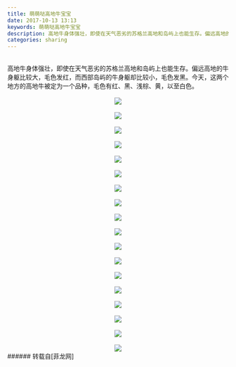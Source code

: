 ```yaml
---
title: 萌萌哒高地牛宝宝
date: 2017-10-13 13:13
keywords: 萌萌哒高地牛宝宝
description: 高地牛身体强壮，即使在天气恶劣的苏格兰高地和岛屿上也能生存。偏远高地的牛身躯比较大，毛色发红，而西部岛屿的牛身躯却比较小，毛色发黑。今天，这两个地方的高地牛被定为一个品种，毛色有红、黑、浅棕、黄，以至白色。
categories: sharing
---
```

<td class="t_f" id="postmessage_927254">

<br/>
高地牛身体强壮，即使在天气恶劣的苏格兰高地和岛屿上也能生存。偏远高地的牛身躯比较大，毛色发红，而西部岛屿的牛身躯却比较小，毛色发黑。今天，这两个地方的高地牛被定为一个品种，毛色有红、黑、浅棕、黄，以至白色。<br/>
<br/>
<div align="center">

<img aid="646563" data-cf-modified-e038c3229b4e225c81ffd621-="" file="data/attachment/forum/201710/12/191009dbce9vkvrxv3vevg.png.thumb.jpg" id="aimg_646563" inpost="1" onclick="" onmouseover="" src="http://www.flw.ph/data/attachment/forum/201710/12/191009dbce9vkvrxv3vevg.png" style="cursor:pointer" zoomfile="data/attachment/forum/201710/12/191009dbce9vkvrxv3vevg.png"/>


<br/>
<br/>

<img aid="646562" data-cf-modified-e038c3229b4e225c81ffd621-="" file="data/attachment/forum/201710/12/191007hijrtyuhp7qjvyyv.png.thumb.jpg" id="aimg_646562" inpost="1" onclick="" onmouseover="" src="http://www.flw.ph/data/attachment/forum/201710/12/191007hijrtyuhp7qjvyyv.png" style="cursor:pointer" zoomfile="data/attachment/forum/201710/12/191007hijrtyuhp7qjvyyv.png"/>


<br/>
<br/>

<img aid="646561" data-cf-modified-e038c3229b4e225c81ffd621-="" file="data/attachment/forum/201710/12/191005dpjjkn3lghnjkqjj.png.thumb.jpg" id="aimg_646561" inpost="1" onclick="" onmouseover="" src="http://www.flw.ph/data/attachment/forum/201710/12/191005dpjjkn3lghnjkqjj.png" style="cursor:pointer" zoomfile="data/attachment/forum/201710/12/191005dpjjkn3lghnjkqjj.png"/>


<br/>
<br/>

<img aid="646560" data-cf-modified-e038c3229b4e225c81ffd621-="" file="data/attachment/forum/201710/12/190941e19fjb5jhf3a5aj5.png.thumb.jpg" id="aimg_646560" inpost="1" onclick="" onmouseover="" src="http://www.flw.ph/data/attachment/forum/201710/12/190941e19fjb5jhf3a5aj5.png" style="cursor:pointer" zoomfile="data/attachment/forum/201710/12/190941e19fjb5jhf3a5aj5.png"/>


<br/>
<br/>

<img aid="646559" data-cf-modified-e038c3229b4e225c81ffd621-="" file="data/attachment/forum/201710/12/190441p0vr4c289985m4g9.png.thumb.jpg" id="aimg_646559" inpost="1" onclick="" onmouseover="" src="http://www.flw.ph/data/attachment/forum/201710/12/190441p0vr4c289985m4g9.png" style="cursor:pointer" zoomfile="data/attachment/forum/201710/12/190441p0vr4c289985m4g9.png"/>


<br/>
<br/>

<img aid="646558" data-cf-modified-e038c3229b4e225c81ffd621-="" file="data/attachment/forum/201710/12/190439zlom7g23j7jqjm63.png.thumb.jpg" id="aimg_646558" inpost="1" onclick="" onmouseover="" src="http://www.flw.ph/data/attachment/forum/201710/12/190439zlom7g23j7jqjm63.png" style="cursor:pointer" zoomfile="data/attachment/forum/201710/12/190439zlom7g23j7jqjm63.png"/>


<br/>
<br/>

<img aid="646557" data-cf-modified-e038c3229b4e225c81ffd621-="" file="data/attachment/forum/201710/12/190437ty8yeemmm6q46n4e.png.thumb.jpg" id="aimg_646557" inpost="1" onclick="" onmouseover="" src="http://www.flw.ph/data/attachment/forum/201710/12/190437ty8yeemmm6q46n4e.png" style="cursor:pointer" zoomfile="data/attachment/forum/201710/12/190437ty8yeemmm6q46n4e.png"/>


<br/>
<br/>

<img aid="646556" data-cf-modified-e038c3229b4e225c81ffd621-="" file="data/attachment/forum/201710/12/190434hzuuyn7ssqunda0k.png.thumb.jpg" id="aimg_646556" inpost="1" onclick="" onmouseover="" src="http://www.flw.ph/data/attachment/forum/201710/12/190434hzuuyn7ssqunda0k.png" style="cursor:pointer" zoomfile="data/attachment/forum/201710/12/190434hzuuyn7ssqunda0k.png"/>


<br/>
<br/>

<img aid="646555" data-cf-modified-e038c3229b4e225c81ffd621-="" file="data/attachment/forum/201710/12/190432cblkbsbuyyjushji.png.thumb.jpg" id="aimg_646555" inpost="1" onclick="" onmouseover="" src="http://www.flw.ph/data/attachment/forum/201710/12/190432cblkbsbuyyjushji.png" style="cursor:pointer" zoomfile="data/attachment/forum/201710/12/190432cblkbsbuyyjushji.png"/>


<br/>
<br/>

<img aid="646554" data-cf-modified-e038c3229b4e225c81ffd621-="" file="data/attachment/forum/201710/12/190429no9lqqhrozghrohu.png.thumb.jpg" id="aimg_646554" inpost="1" onclick="" onmouseover="" src="http://www.flw.ph/data/attachment/forum/201710/12/190429no9lqqhrozghrohu.png" style="cursor:pointer" zoomfile="data/attachment/forum/201710/12/190429no9lqqhrozghrohu.png"/>


<br/>
<br/>

<img aid="646553" data-cf-modified-e038c3229b4e225c81ffd621-="" file="data/attachment/forum/201710/12/190427rzsq3dz41xo1wacg.png.thumb.jpg" id="aimg_646553" inpost="1" onclick="" onmouseover="" src="http://www.flw.ph/data/attachment/forum/201710/12/190427rzsq3dz41xo1wacg.png" style="cursor:pointer" zoomfile="data/attachment/forum/201710/12/190427rzsq3dz41xo1wacg.png"/>


<br/>
<br/>

<img aid="646552" data-cf-modified-e038c3229b4e225c81ffd621-="" file="data/attachment/forum/201710/12/190425dael2lelict6qiai.png.thumb.jpg" id="aimg_646552" inpost="1" onclick="" onmouseover="" src="http://www.flw.ph/data/attachment/forum/201710/12/190425dael2lelict6qiai.png" style="cursor:pointer" zoomfile="data/attachment/forum/201710/12/190425dael2lelict6qiai.png"/>


<br/>
<br/>

<img aid="646551" data-cf-modified-e038c3229b4e225c81ffd621-="" file="data/attachment/forum/201710/12/190422xfls8787ootab1q2.png.thumb.jpg" id="aimg_646551" inpost="1" onclick="" onmouseover="" src="http://www.flw.ph/data/attachment/forum/201710/12/190422xfls8787ootab1q2.png" style="cursor:pointer" zoomfile="data/attachment/forum/201710/12/190422xfls8787ootab1q2.png"/>


<br/>
<br/>

<img aid="646550" data-cf-modified-e038c3229b4e225c81ffd621-="" file="data/attachment/forum/201710/12/190420cpk81tp164g1cb2z.png.thumb.jpg" id="aimg_646550" inpost="1" onclick="" onmouseover="" src="http://www.flw.ph/data/attachment/forum/201710/12/190420cpk81tp164g1cb2z.png" style="cursor:pointer" zoomfile="data/attachment/forum/201710/12/190420cpk81tp164g1cb2z.png"/>


<br/>
<br/>

<img aid="646549" data-cf-modified-e038c3229b4e225c81ffd621-="" file="data/attachment/forum/201710/12/190418r5ura4zt10ccs1ta.png.thumb.jpg" id="aimg_646549" inpost="1" onclick="" onmouseover="" src="http://www.flw.ph/data/attachment/forum/201710/12/190418r5ura4zt10ccs1ta.png" style="cursor:pointer" zoomfile="data/attachment/forum/201710/12/190418r5ura4zt10ccs1ta.png"/>


<br/>
<br/>

<img aid="646548" data-cf-modified-e038c3229b4e225c81ffd621-="" file="data/attachment/forum/201710/12/190416fodobvvxvdjvszed.png.thumb.jpg" id="aimg_646548" inpost="1" onclick="" onmouseover="" src="http://www.flw.ph/data/attachment/forum/201710/12/190416fodobvvxvdjvszed.png" style="cursor:pointer" zoomfile="data/attachment/forum/201710/12/190416fodobvvxvdjvszed.png"/>


<br/>
<br/>

<img aid="646547" data-cf-modified-e038c3229b4e225c81ffd621-="" file="data/attachment/forum/201710/12/190414qa3p77zrgt5gpza7.png.thumb.jpg" id="aimg_646547" inpost="1" onclick="" onmouseover="" src="http://www.flw.ph/data/attachment/forum/201710/12/190414qa3p77zrgt5gpza7.png" style="cursor:pointer" zoomfile="data/attachment/forum/201710/12/190414qa3p77zrgt5gpza7.png"/>


<br/>
<br/>

<img aid="646546" data-cf-modified-e038c3229b4e225c81ffd621-="" file="data/attachment/forum/201710/12/190412y7ov88uf8bttt88z.png.thumb.jpg" id="aimg_646546" inpost="1" onclick="" onmouseover="" src="http://www.flw.ph/data/attachment/forum/201710/12/190412y7ov88uf8bttt88z.png" style="cursor:pointer" zoomfile="data/attachment/forum/201710/12/190412y7ov88uf8bttt88z.png"/>


<br/>
</div></td>
###### 转载自[菲龙网]